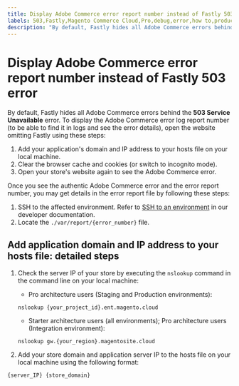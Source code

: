 ```yaml
---
title: Display Adobe Commerce error report number instead of Fastly 503 error
labels: 503,Fastly,Magento Commerce Cloud,Pro,debug,error,how to,production,reports,staging,Adobe Commerce,cloud infrastructure
description: "By default, Fastly hides all Adobe Commerce errors behind the **503 Service Unavailable** error. To display the Adobe Commerce error log report number (to be able to find it in logs and see the error details), open the website omitting Fastly using these steps:"
---
```


# Display Adobe Commerce error report number instead of Fastly 503 error

By default, Fastly hides all Adobe Commerce errors behind the **503 Service Unavailable** error. To display the Adobe Commerce error log report number (to be able to find it in logs and see the error details), open the website omitting Fastly using these steps:

1. Add your application's domain and IP address to your hosts file on your local machine.
1. Clear the browser cache and cookies (or switch to incognito mode).
1. Open your store's website again to see the Adobe Commerce error.

Once you see the authentic Adobe Commerce error and the error report number, you may get details in the error report file by following these steps:

1. SSH to the affected environment. Refer to [SSH to an environment](https://devdocs.magento.com/guides/v2.3/cloud/env/environments-ssh.html#ssh) in our developer documentation.
1. Locate the `./var/report/{error_number}` file.

## Add application domain and IP address to your hosts file: detailed steps

1. Check the server IP of your store by executing the `nslookup` command in the command line on your local machine:
    * Pro architecture users (Staging and Production environments):

    ```clike
    nslookup {your_project_id}.ent.magento.cloud
    ```
    
    * Starter architecture users (all environments); Pro architecture users (Integration environment):
    
    ```clike
    nslookup gw.{your_region}.magentosite.cloud
    ```

1. Add your store domain and application server IP to the hosts file on your local machine using the following format:

```clike
{server_IP} {store_domain}
```
 
